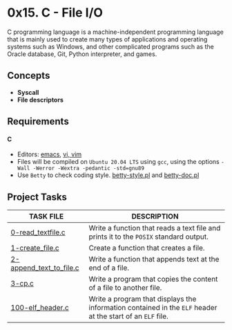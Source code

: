 
# 0x15. C - File I/O

C programming language is a machine-independent programming language that is mainly used to create many types of applications and operating systems such as Windows, and other complicated programs such as the Oracle database, Git, Python interpreter, and games.

## Concepts

- __Syscall__
- __File descriptors__

## Requirements

#### C

- Editors: [emacs](https://www.gnu.org/software/emacs/), [vi, vim](https://www.vim.org/)
- Files will be compiled on `Ubuntu 20.04 LTS` using `gcc`, using the options `-Wall -Werror -Wextra -pedantic -std=gnu89`
- Use `Betty` to check coding style. [betty-style.pl](https://github.com/holbertonschool/Betty/blob/master/betty-style.pl) and [betty-doc.pl](https://github.com/holbertonschool/Betty/blob/master/betty-doc.pl)

## Project Tasks

| TASK FILE                      | DESCRIPTION      |
|  -----------                   |  -----------     |
|[0-read_textfile.c](https://github.com/lebogangolifant/alx-low_level_programming/blob/master/0x15-file_io/0-read_textfile.c)|Write a function that reads a text file and prints it to the `POSIX` standard output.|
|[1-create_file.c](https://github.com/lebogangolifant/alx-low_level_programming/blob/master/0x15-file_io/1-create_file.c)|Create a function that creates a file.|
|[2-append_text_to_file.c](https://github.com/lebogangolifant/alx-low_level_programming/blob/master/0x15-file_io/2-append_text_to_file.c)|Write a function that appends text at the end of a file.|
|[3-cp.c](https://github.com/lebogangolifant/alx-low_level_programming/blob/master/0x15-file_io/3-cp.c)|Write a program that copies the content of a file to another file.|
|[100-elf_header.c](https://github.com/lebogangolifant/alx-low_level_programming/blob/master/0x15-file_io/100-elf_header.c)|Write a program that displays the information contained in the `ELF` header at the start of an `ELF` file.|

